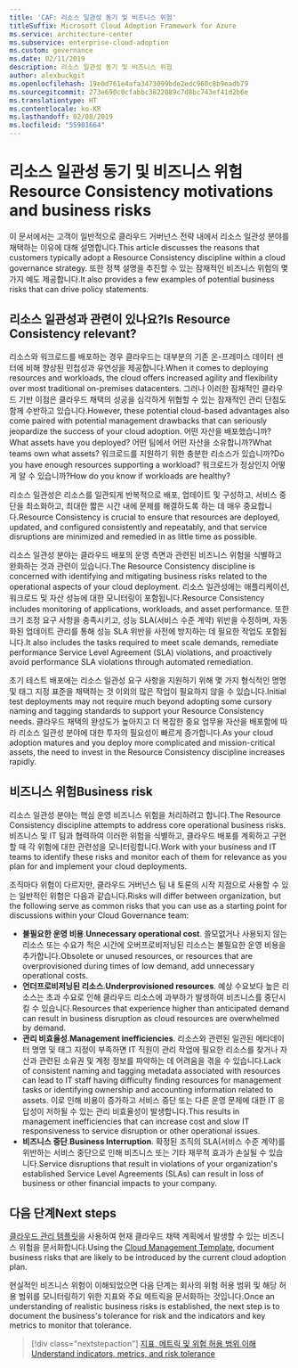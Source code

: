 ```yaml
---
title: 'CAF: 리소스 일관성 동기 및 비즈니스 위험'
titleSuffix: Microsoft Cloud Adoption Framework for Azure
ms.service: architecture-center
ms.subservice: enterprise-cloud-adoption
ms.custom: governance
ms.date: 02/11/2019
description: 리소스 일관성 동기 및 비즈니스 위험
author: alexbuckgit
ms.openlocfilehash: 19e0d761e4afa3473099bde2edc960c8b9eadb79
ms.sourcegitcommit: 273e690c0cfabbc3822089c7d8bc743ef41d2b6e
ms.translationtype: HT
ms.contentlocale: ko-KR
ms.lasthandoff: 02/08/2019
ms.locfileid: "55901664"
---
```

# <a name="resource-consistency-motivations-and-business-risks"></a><span data-ttu-id="f329c-103">리소스 일관성 동기 및 비즈니스 위험</span><span class="sxs-lookup"><span data-stu-id="f329c-103">Resource Consistency motivations and business risks</span></span>

<span data-ttu-id="f329c-104">이 문서에서는 고객이 일반적으로 클라우드 거버넌스 전략 내에서 리소스 일관성 분야를 채택하는 이유에 대해 설명합니다.</span><span class="sxs-lookup"><span data-stu-id="f329c-104">This article discusses the reasons that customers typically adopt a Resource Consistency discipline within a cloud governance strategy.</span></span> <span data-ttu-id="f329c-105">또한 정책 설명을 추진할 수 있는 잠재적인 비즈니스 위험의 몇 가지 예도 제공합니다.</span><span class="sxs-lookup"><span data-stu-id="f329c-105">It also provides a few examples of potential business risks that can drive policy statements.</span></span>

<!-- markdownlint-disable MD026 -->

## <a name="is-resource-consistency-relevant"></a><span data-ttu-id="f329c-106">리소스 일관성과 관련이 있나요?</span><span class="sxs-lookup"><span data-stu-id="f329c-106">Is Resource Consistency relevant?</span></span>

<span data-ttu-id="f329c-107">리소스와 워크로드를 배포하는 경우 클라우드는 대부분의 기존 온-프레미스 데이터 센터에 비해 향상된 민첩성과 유연성을 제공합니다.</span><span class="sxs-lookup"><span data-stu-id="f329c-107">When it comes to deploying resources and workloads, the cloud offers increased agility and flexibility over most traditional on-premises datacenters.</span></span> <span data-ttu-id="f329c-108">그러나 이러한 잠재적인 클라우드 기반 이점은 클라우드 채택의 성공을 심각하게 위협할 수 있는 잠재적인 관리 단점도 함께 수반하고 있습니다.</span><span class="sxs-lookup"><span data-stu-id="f329c-108">However, these potential cloud-based advantages also come paired with potential management drawbacks that can seriously jeopardize the success of your cloud adoption.</span></span> <span data-ttu-id="f329c-109">어떤 자산을 배포했습니까?</span><span class="sxs-lookup"><span data-stu-id="f329c-109">What assets have you deployed?</span></span> <span data-ttu-id="f329c-110">어떤 팀에서 어떤 자산을 소유합니까?</span><span class="sxs-lookup"><span data-stu-id="f329c-110">What teams own what assets?</span></span> <span data-ttu-id="f329c-111">워크로드를 지원하기 위한 충분한 리소스가 있습니까?</span><span class="sxs-lookup"><span data-stu-id="f329c-111">Do you have enough resources supporting a workload?</span></span> <span data-ttu-id="f329c-112">워크로드가 정상인지 어떻게 알 수 있습니까?</span><span class="sxs-lookup"><span data-stu-id="f329c-112">How do you know if workloads are healthy?</span></span>

<span data-ttu-id="f329c-113">리소스 일관성은 리소스를 일관되게 반복적으로 배포, 업데이트 및 구성하고, 서비스 중단을 최소화하고, 최대한 짧은 시간 내에 문제를 해결하도록 하는 데 매우 중요합니다.</span><span class="sxs-lookup"><span data-stu-id="f329c-113">Resource Consistency is crucial to ensure that resources are deployed, updated, and configured consistently and repeatably, and that service disruptions are minimized and remedied in as little time as possible.</span></span>

<span data-ttu-id="f329c-114">리소스 일관성 분야는 클라우드 배포의 운영 측면과 관련된 비즈니스 위험을 식별하고 완화하는 것과 관련이 있습니다.</span><span class="sxs-lookup"><span data-stu-id="f329c-114">The Resource Consistency discipline is concerned with identifying and mitigating business risks related to the operational aspects of your cloud deployment.</span></span> <span data-ttu-id="f329c-115">리소스 일관성에는 애플리케이션, 워크로드 및 자산 성능에 대한 모니터링이 포함됩니다.</span><span class="sxs-lookup"><span data-stu-id="f329c-115">Resource Consistency includes monitoring of applications, workloads, and asset performance.</span></span> <span data-ttu-id="f329c-116">또한 크기 조정 요구 사항을 충족시키고, 성능 SLA(서비스 수준 계약) 위반을 수정하며, 자동화된 업데이트 관리를 통해 성능 SLA 위반을 사전에 방지하는 데 필요한 작업도 포함됩니다.</span><span class="sxs-lookup"><span data-stu-id="f329c-116">It also includes the tasks required to meet scale demands, remediate performance Service Level Agreement (SLA) violations, and proactively avoid performance SLA violations through automated remediation.</span></span>

<span data-ttu-id="f329c-117">초기 테스트 배포에는 리소스 일관성 요구 사항을 지원하기 위해 몇 가지 형식적인 명명 및 태그 지정 표준을 채택하는 것 이외의 많은 작업이 필요하지 않을 수 있습니다.</span><span class="sxs-lookup"><span data-stu-id="f329c-117">Initial test deployments may not require much beyond adopting some cursory naming and tagging standards to support your Resource Consistency needs.</span></span> <span data-ttu-id="f329c-118">클라우드 채택의 완성도가 높아지고 더 복잡한 중요 업무용 자산을 배포함에 따라 리소스 일관성 분야에 대한 투자의 필요성이 빠르게 증가합니다.</span><span class="sxs-lookup"><span data-stu-id="f329c-118">As your cloud adoption matures and you deploy more complicated and mission-critical assets, the need to invest in the Resource Consistency discipline increases rapidly.</span></span>

## <a name="business-risk"></a><span data-ttu-id="f329c-119">비즈니스 위험</span><span class="sxs-lookup"><span data-stu-id="f329c-119">Business risk</span></span>

<span data-ttu-id="f329c-120">리소스 일관성 분야는 핵심 운영 비즈니스 위험을 처리하려고 합니다.</span><span class="sxs-lookup"><span data-stu-id="f329c-120">The Resource Consistency discipline attempts to address core operational business risks.</span></span> <span data-ttu-id="f329c-121">비즈니스 및 IT 팀과 협력하여 이러한 위험을 식별하고, 클라우드 배포를 계획하고 구현할 때 각 위험에 대한 관련성을 모니터링합니다.</span><span class="sxs-lookup"><span data-stu-id="f329c-121">Work with your business and IT teams to identify these risks and monitor each of them for relevance as you plan for and implement your cloud deployments.</span></span>

<span data-ttu-id="f329c-122">조직마다 위험이 다르지만, 클라우드 거버넌스 팀 내 토론의 시작 지점으로 사용할 수 있는 일반적인 위험은 다음과 같습니다.</span><span class="sxs-lookup"><span data-stu-id="f329c-122">Risks will differ between organization, but the following serve as common risks that you can use as a starting point for discussions within your Cloud Governance team:</span></span>

- <span data-ttu-id="f329c-123">**불필요한 운영 비용**.</span><span class="sxs-lookup"><span data-stu-id="f329c-123">**Unnecessary operational cost**.</span></span> <span data-ttu-id="f329c-124">쓸모없거나 사용되지 않는 리소스 또는 수요가 적은 시간에 오버프로비저닝된 리소스는 불필요한 운영 비용을 추가합니다.</span><span class="sxs-lookup"><span data-stu-id="f329c-124">Obsolete or unused resources, or resources that are overprovisioned during times of low demand, add unnecessary operational costs.</span></span>
- <span data-ttu-id="f329c-125">**언더프로비저닝된 리소스**.</span><span class="sxs-lookup"><span data-stu-id="f329c-125">**Underprovisioned resources**.</span></span> <span data-ttu-id="f329c-126">예상 수요보다 높은 리소스는 초과 수요로 인해 클라우드 리소스에 과부하가 발생하여 비즈니스를 중단시킬 수 있습니다.</span><span class="sxs-lookup"><span data-stu-id="f329c-126">Resources that experience higher than anticipated demand can result in business disruption as cloud resources are overwhelmed by demand.</span></span>
- <span data-ttu-id="f329c-127">**관리 비효율성**.</span><span class="sxs-lookup"><span data-stu-id="f329c-127">**Management inefficiencies**.</span></span> <span data-ttu-id="f329c-128">리소스와 관련된 일관된 메타데이터 명명 및 태그 지정이 부족하면 IT 직원이 관리 작업에 필요한 리소스를 찾거나 자산과 관련된 소유권 및 계정 정보를 파악하는 데 어려움을 겪을 수 있습니다.</span><span class="sxs-lookup"><span data-stu-id="f329c-128">Lack of consistent naming and tagging metadata associated with resources can lead to IT staff having difficulty finding resources for management tasks or identifying ownership and accounting information related to assets.</span></span> <span data-ttu-id="f329c-129">이로 인해 비용이 증가하고 서비스 중단 또는 다른 운영 문제에 대한 IT 응답성이 저하될 수 있는 관리 비효율성이 발생합니다.</span><span class="sxs-lookup"><span data-stu-id="f329c-129">This results in management inefficiencies that can increase cost and slow IT responsiveness to service disruption or other operational issues.</span></span>
- <span data-ttu-id="f329c-130">**비즈니스 중단**.</span><span class="sxs-lookup"><span data-stu-id="f329c-130">**Business Interruption**.</span></span> <span data-ttu-id="f329c-131">확정된 조직의 SLA(서비스 수준 계약)를 위반하는 서비스 중단으로 인해 비즈니스 또는 기타 재무적 효과가 손실될 수 있습니다.</span><span class="sxs-lookup"><span data-stu-id="f329c-131">Service disruptions that result in violations of your organization's established Service Level Agreements (SLAs) can result in loss of business or other financial impacts to your company.</span></span>

## <a name="next-steps"></a><span data-ttu-id="f329c-132">다음 단계</span><span class="sxs-lookup"><span data-stu-id="f329c-132">Next steps</span></span>

<span data-ttu-id="f329c-133">[클라우드 관리 템플릿](./template.md)을 사용하여 현재 클라우드 채택 계획에서 발생할 수 있는 비즈니스 위험을 문서화합니다.</span><span class="sxs-lookup"><span data-stu-id="f329c-133">Using the [Cloud Management Template](./template.md), document business risks that are likely to be introduced by the current cloud adoption plan.</span></span>

<span data-ttu-id="f329c-134">현실적인 비즈니스 위험이 이해되었으면 다음 단계는 회사의 위험 허용 범위 및 해당 허용 범위를 모니터링하기 위한 지표와 주요 메트릭을 문서화하는 것입니다.</span><span class="sxs-lookup"><span data-stu-id="f329c-134">Once an understanding of realistic business risks is established, the next step is to document the business's tolerance for risk and the indicators and key metrics to monitor that tolerance.</span></span>

> [!div class="nextstepaction"]
> [<span data-ttu-id="f329c-135">지표, 메트릭 및 위험 허용 범위 이해</span><span class="sxs-lookup"><span data-stu-id="f329c-135">Understand indicators, metrics, and risk tolerance</span></span>](./metrics-tolerance.md)
